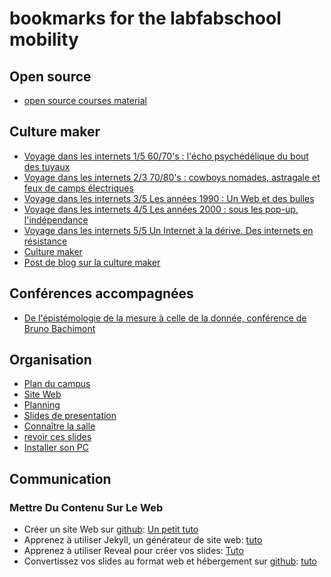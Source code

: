 # bookmarks for the labfabschool mobility

## Open source
- [open source courses material](https://github.com/SUNY-Albany-CCI/OpenSourceSoftwarePracticesCourse/tree/master/Documents)


## Culture maker
- [Voyage dans les internets 1/5 60/70's : l'écho psychédélique du bout des tuyaux](https://www.franceculture.fr/emissions/culture-musique-ete/voyage-dans-les-internets-15-6070s-lecho-psychedelique-du-bout-des)
- [Voyage dans les internets 2/3 70/80's : cowboys nomades, astragale et feux de camps électriques](https://www.franceculture.fr/emissions/culture-musique-ete/voyage-dans-les-internets-23-7080s-cowboys-nomades-astragale-et-feux)
- [Voyage dans les internets 3/5 Les années 1990 : Un Web et des bulles](https://www.franceculture.fr/emissions/culture-musique-ete/voyage-dans-les-internets-35-les-annees-1990-un-web-et-des-bulles)
- [Voyage dans les internets 4/5 Les années 2000 : sous les pop-up, l'indépendance](https://www.franceculture.fr/emissions/culture-musique-ete/voyage-dans-les-internets-45-les-annees-2000-sous-les-pop)
- [Voyage dans les internets 5/5 Un Internet à la dérive. Des internets en résistance](https://www.franceculture.fr/emissions/culture-musique-ete/voyage-dans-les-internets-55-un-internet-la-derive-des-internets-en)
- [Culture maker](http://culturemaker.fr/)
- [Post de blog sur la culture maker](http://www.magdiblog.fr/divers/culture-maker-et-diy/)

## Conférences accompagnées
- [De l'épistémologie de la mesure à celle de la donnée, conférence de Bruno Bachimont](https://www.youtube.com/watch?v=XcvIGRc4IvA)


##  Organisation

- [Plan du campus](http://labfab-school-mobilite.istic.univ-rennes1.fr/welcome/resources/plan_a4_rentree_sept_2016.pdf)
- [Site Web](http://labfab-school-mobilite.istic.univ-rennes1.fr/)
- [Planning](https://planning.univ-rennes1.fr)
- [Slides de presentation](http://labfab-school-mobilite.istic.univ-rennes1.fr/mainSlides/)
- [Connaître la salle](https://campusnumerique.ueb.eu/Rennes_Est.html)
- [revoir ces slides](http://labfab-school-mobilite.istic.univ-rennes1.fr/welcome/)
- [Installer son PC](http://olivier.barais.fr/blog/posts/2016.11.30/Installation_portable_LABFAB_ISTIC.html)


## Communication

###  Mettre Du Contenu Sur Le Web

- Créer un site Web sur [github](https://github.com/):  [Un petit tuto](http://putaindecode.io/fr/articles/github/pages/site-web-gratuit/)
- Apprenez à utiliser Jekyll, un générateur de site web: [tuto](https://www.grafikart.fr/tutoriels/html-css/jekyll-505)
- Apprenez à utiliser Reveal pour créer vos slides: [Tuto](https://framablog.org/2013/11/06/revealjs-alternative-libre-powerpoint/)
- Convertissez vos slides au format web et hébergement sur [github](https://github.com/): [tuto](http://olivier.barais.fr/blog/posts/2016.11.30/From_PPTX_To_Reveal_To_Github_Page.html)


